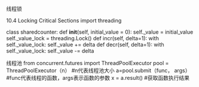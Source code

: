 线程锁

10.4    Locking Critical Sections
import threading

class sharedcounter:
    def __init__(self, initial_value = 0):
        self._value = initial_value
        self._value_lock = threading.Lock()
    def incr(self, delta=1):
        with self._value_lock:
            self._value += delta
    def decr(self, delta=1):
        with self._value_lock:
            self._value -= delta

线程池
from concurrent.futures import ThreadPoolExecutor
pool = ThreadPoolExecutor（n） #n代表线程池大小
a=pool.submit（func， args） #func代表线程的函数，args表示函数的参数
x = a.result() #获取函数执行结果
